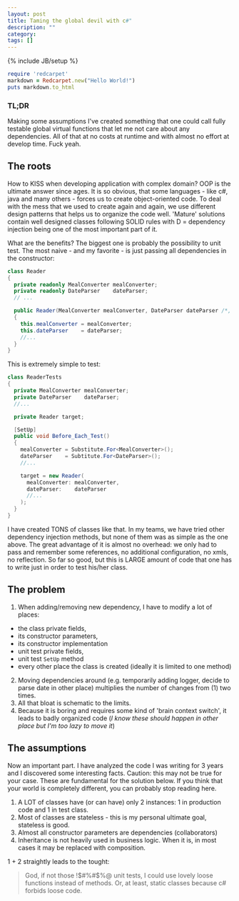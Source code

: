 ```yaml
---
layout: post
title: Taming the global devil with c#"
description: ""
category: 
tags: []
---
```

{% include JB/setup %}

```ruby
require 'redcarpet'
markdown = Redcarpet.new("Hello World!")
puts markdown.to_html
```

### TL;DR
Making some assumptions I've created something that one could call fully testable global virtual functions that let me not care about any dependencies. All of that at no costs at runtime and with almost no effort at develop time. Fuck yeah.

## The roots

How to KISS when developing application with complex domain? OOP is the ultimate answer since ages. It is so obvious, that some languages - like c#, java and many others - forces us to create object-oriented code. To deal with the mess that we used to create again and again, we use different design patterns that helps us to organize the code well. 'Mature' solutions contain well designed classes following SOLID rules with D = dependency injection being one of the most important part of it.

What are the benefits? The biggest one is probably the possibility to unit test. The most naive - and my favorite - is just passing all dependencies in the constructor:

```c#
class Reader
{
  private readonly MealConverter mealConverter;
  private readonly DateParser    dateParser;
  // ...

  public Reader(MealConverter mealConverter, DateParser dateParser /*, ... */)
  {
    this.mealConverter = mealConverter;
    this.dateParser    = dateParser;
    //...
  }
}
```

This is extremely simple to test:

```csharp
class ReaderTests
{
  private MealConverter mealConverter;
  private DateParser    dateParser;
  //...

  private Reader target;

  [SetUp]
  public void Before_Each_Test()
  {
    mealConverter = Substitute.For<MealConverter>();
    dateParser    = Subtitute.For<DateParser>();
    //...

    target = new Reader(
      mealConverter: mealConverter,
      dateParser:    dateParser
      //...
    );
  }
}
```

I have created TONS of classes like that. In my teams, we have tried other dependency injection methods, but none of them was as simple as the one above. The great advantage of it is almost no overhead: we only had to pass and remember some references, no additional configuration, no xmls, no reflection. So far so good, but this is LARGE amount of code that one has to write just in order to test his/her class.

## The problem
1. When adding/removing new dependency, I have to modify a lot of places:
  - the class private fields,
  - its constructor parameters,
  - its constructor implementation
  - unit test private fields,
  - unit test `SetUp` method
  - every other place the class is created (ideally it is limited to one method)
2. Moving dependencies around (e.g. temporarily adding logger, decide to parse date in other place) multiplies the number of changes from (1) two times.
3. All that bloat is schematic to the limits.
4. Because it is boring and requires some kind of 'brain context switch', it leads to badly organized code (_I know these should happen in other place but I'm too lazy to move it_)

## The assumptions

Now an important part. I have analyzed the code I was writing for 3 years and I discovered some interesting facts. Caution: this may not be true for your case. These are fundamental for the solution below. If you think that your world is completely different, you can probably stop reading here.

1. A LOT of classes have (or can have) only 2 instances: 1 in production code and 1 in test class.
2. Most of classes are stateless - this is my personal ultimate goal, stateless is good.
3. Almost all constructor parameters are dependencies (collaborators)
4. Inheritance is not heavily used in business logic. When it is, in most cases it may be replaced with composition.

1 + 2 straightly leads to the tought:

> God, if not those !$#%#$%@ unit tests, I could use lovely loose functions instead of methods. Or, at least, static classes because c# forbids loose code.

